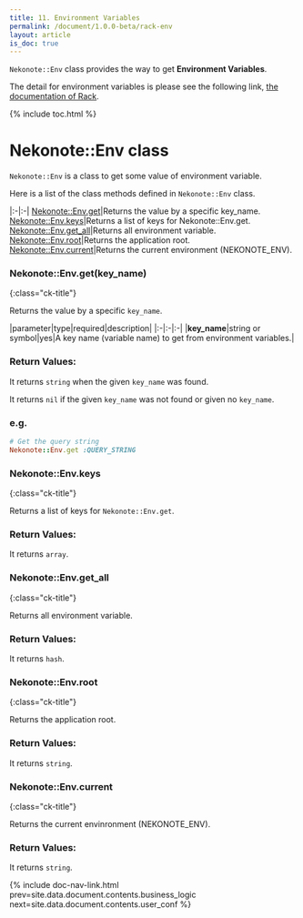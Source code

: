 ```yaml
---
title: 11. Environment Variables
permalink: /document/1.0.0-beta/rack-env
layout: article
is_doc: true
---
```

`Nekonote::Env` class provides the way to get **Environment Variables**.

The detail for environment variables is please see the following link, <a href="http://www.rubydoc.info/github/rack/rack/master/file/SPEC" target="_blank">the documentation of Rack</a>.

{% include toc.html %}

# Nekonote::Env class

`Nekonote::Env` is a class to get some value of environment variable.

Here is a list of the class methods defined in `Nekonote::Env` class.

|:-|:-|
[Nekonote::Env.get](#nekonoteenvgetkeyname)|Returns the value by a specific key_name.
[Nekonote::Env.keys](#nekonoteenvkeys)|Returns a list of keys for Nekonote::Env.get.
[Nekonote::Env.get_all](#nekonoteenvgetall)|Returns all environment variable.
[Nekonote::Env.root](#nekonoteenvroot)|Returns the application root.
[Nekonote::Env.current](#nekonoteenvcurrent)|Returns the current environment (NEKONOTE_ENV).

### Nekonote::Env.get(key_name)
{:class="ck-title"}

Returns the value by a specific `key_name`.

|parameter|type|required|description|
|:-|:-|:-|
|**key_name**|string or symbol|yes|A key name (variable name) to get from environment variables.|

### Return Values:
It returns `string` when the given `key_name` was found.

It returns `nil` if the given `key_name` was not found or given no `key_name`.

### e.g.

```ruby
# Get the query string
Nekonote::Env.get :QUERY_STRING
```

### Nekonote::Env.keys
{:class="ck-title"}

Returns a list of keys for `Nekonote::Env.get`.

### Return Values:
It returns `array`.

### Nekonote::Env.get_all
{:class="ck-title"}

Returns all environment variable.

### Return Values:
It returns `hash`.

### Nekonote::Env.root
{:class="ck-title"}

Returns the application root.

### Return Values:
It returns `string`.

### Nekonote::Env.current
{:class="ck-title"}

Returns the current envinronment (NEKONOTE_ENV).

### Return Values:
It returns `string`.

{% include doc-nav-link.html prev=site.data.document.contents.business_logic next=site.data.document.contents.user_conf %}
